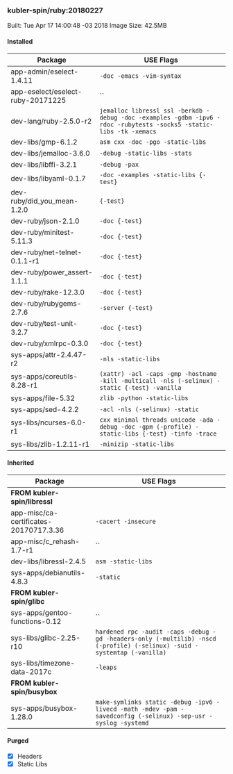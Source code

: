 ### kubler-spin/ruby:20180227

Built: Tue Apr 17 14:00:48 -03 2018
Image Size: 42.5MB

#### Installed
Package | USE Flags
--------|----------
app-admin/eselect-1.4.11 | `-doc -emacs -vim-syntax`
app-eselect/eselect-ruby-20171225 | ``
dev-lang/ruby-2.5.0-r2 | `jemalloc libressl ssl -berkdb -debug -doc -examples -gdbm -ipv6 -rdoc -rubytests -socks5 -static-libs -tk -xemacs`
dev-libs/gmp-6.1.2 | `asm cxx -doc -pgo -static-libs`
dev-libs/jemalloc-3.6.0 | `-debug -static-libs -stats`
dev-libs/libffi-3.2.1 | `-debug -pax`
dev-libs/libyaml-0.1.7 | `-doc -examples -static-libs {-test}`
dev-ruby/did_you_mean-1.2.0 | `{-test}`
dev-ruby/json-2.1.0 | `-doc {-test}`
dev-ruby/minitest-5.11.3 | `-doc {-test}`
dev-ruby/net-telnet-0.1.1-r1 | `-doc {-test}`
dev-ruby/power_assert-1.1.1 | `-doc {-test}`
dev-ruby/rake-12.3.0 | `-doc {-test}`
dev-ruby/rubygems-2.7.6 | `-server {-test}`
dev-ruby/test-unit-3.2.7 | `-doc {-test}`
dev-ruby/xmlrpc-0.3.0 | `-doc {-test}`
sys-apps/attr-2.4.47-r2 | `-nls -static-libs`
sys-apps/coreutils-8.28-r1 | `(xattr) -acl -caps -gmp -hostname -kill -multicall -nls (-selinux) -static {-test} -vanilla`
sys-apps/file-5.32 | `zlib -python -static-libs`
sys-apps/sed-4.2.2 | `-acl -nls (-selinux) -static`
sys-libs/ncurses-6.0-r1 | `cxx minimal threads unicode -ada -debug -doc -gpm (-profile) -static-libs {-test} -tinfo -trace`
sys-libs/zlib-1.2.11-r1 | `-minizip -static-libs`
#### Inherited
Package | USE Flags
--------|----------
**FROM kubler-spin/libressl** |
app-misc/ca-certificates-20170717.3.36 | `-cacert -insecure`
app-misc/c_rehash-1.7-r1 | ``
dev-libs/libressl-2.4.5 | `asm -static-libs`
sys-apps/debianutils-4.8.3 | `-static`
**FROM kubler-spin/glibc** |
sys-apps/gentoo-functions-0.12 | ``
sys-libs/glibc-2.25-r10 | `hardened rpc -audit -caps -debug -gd -headers-only (-multilib) -nscd (-profile) (-selinux) -suid -systemtap (-vanilla)`
sys-libs/timezone-data-2017c | `-leaps`
**FROM kubler-spin/busybox** |
sys-apps/busybox-1.28.0 | `make-symlinks static -debug -ipv6 -livecd -math -mdev -pam -savedconfig (-selinux) -sep-usr -syslog -systemd`
#### Purged
- [x] Headers
- [x] Static Libs
